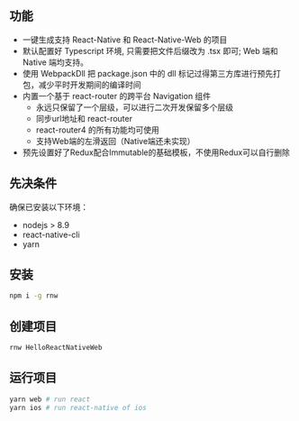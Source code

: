 ## 功能

- 一键生成支持 React-Native 和 React-Native-Web 的项目
- 默认配置好 Typescript 环境, 只需要把文件后缀改为 .tsx 即可; Web 端和 Native 端均支持。
- 使用 WebpackDll 把 package.json 中的 dll 标记过得第三方库进行预先打包，减少平时开发期间的编译时间
- 内置一个基于 react-router 的跨平台 Navigation 组件
    - 永远只保留了一个层级，可以进行二次开发保留多个层级
    - 同步url地址和 react-router
    - react-router4 的所有功能均可使用
    - 支持Web端的左滑返回（Native端还未实现）
- 预先设置好了Redux配合Immutable的基础模板，不使用Redux可以自行删除

## 先决条件
确保已安装以下环境：

- nodejs > 8.9
- react-native-cli
- yarn

## 安装
```sh
npm i -g rnw
```

## 创建项目

```sh
rnw HelloReactNativeWeb
```

## 运行项目

```sh
yarn web # run react
yarn ios # run react-native of ios
```